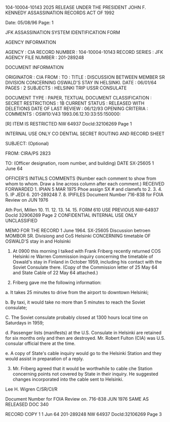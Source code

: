 104-10004-10143
2025 RELEASE UNDER THE PRESIDENT JOHN F. KENNEDY ASSASSINATION RECORDS ACT OF 1992

Date: 05/08/96
Page: 1

JFK ASSASSINATION SYSTEM
IDENTIFICATION FORM

AGENCY INFORMATION

AGENCY : CIA
RECORD NUMBER : 104-10004-10143
RECORD SERIES : JFK
AGENCY FILE NUMBER : 201-289248

DOCUMENT INFORMATION

ORIGINATOR : CIA
FROM :
TO :
TITLE : DISCUSSION BETWEEN MEMBER SR DIVISION CONCERNING
OSWALD'S STAY IN HELSINKI.
DATE : 06/01/64
PAGES : 2
SUBJECTS : HELSINKI TRIP
USSR CONSULATE

DOCUMENT TYPE : PAPER, TEXTUAL DOCUMENT
CLASSIFICATION : SECRET
RESTRICTIONS : 1B
CURRENT STATUS : RELEASED WITH DELETIONS
DATE OF LAST REVIEW : 06/12/93
OPENING CRITERIA :
COMMENTS : OSW10:V43 1993.06.12.10:33:55:150000:

[R] ITEM IS RESTRICTED
NW 64937 Docld:32106269 Page 1

INTERNAL
USE ONLY
CO DENTIAL
SECRET
ROUTING AND RECORD SHEET

SUBJECT: (Optional)

FROM: CIRA/PS
2823

TO: (Officer designation, room number, and
building)
DATE
SX-25605
1 June 64

OFFICER'S
INITIALS
COMMENTS (Number each comment to show from whom
to whom. Draw a line across column after each comment.)
RECEIVED
FORWARDED
1.
IPIAN
5 MAR 1975
Phoe assign
SX # and
clamefs to
2.
3.
4.
5.
IP JEDI
6.
201-289248
7.
8.
IPIFILES
Document Number 716-838
for FOIA Review on JUN 1976

Ath Pori, Millen
10.
11.
12.
13.
14.
15.
FORM 610 USE PREVIOUS
NW-64937 DocId 32906269 Page 2
CONFIDENTIAL
INTERNAL
USE ONLY
UNCLASSIFIED

MEMO FOR THE RECORD
1 June 1964.
SX-25605
Discussion betroen MOMBOR SR. Divisiong
and CoS Helsinki CONCERNING timetable
OF OSWALD'S stay in and Holsinki

1. At 0900 this morning I talked with Frank Friberg recently
returned COS Helsinki re Warren Commission inquiry concerning
the timetable of Oswald's stay in Finland in October 1959, including
his contact with the Soviet Consulate there. (Copy of the Commission
letter of 25 May 64 and State Cable of 22 May 64 attached.)

2. Friberg gave me the following information:

a. It takes 25 minutes to drive from the airport to
downtown Helsinki;

b. By taxi, it would take no more than 5 minutes to
reach the Soviet consulate;

C. The Soviet consulate probably closed at 1300 hours local
time on Saturdays in 1959;

d. Passenger lists (manifests) at the U.S. Consulate in
Helsinki are retained for six months only and then are destroyed.
Mr. Robert Fulton (CIA) was U.S. consular official there at
the time.

e. A copy of State's cable inquiry would go to the Helsinki
Station and they would assist in preparation of a reply.

3. Mr. Friberg agreed that it would be worthwhile to cable che
Station concerning points not covered by State in their inquiry. He
suggested changes incorporated into the cable sent to Helsinki.

Lee H. Wigren
C/SR/CI/R

Document Number
for FOIA Review on.
716-838
JUN 1976
SAME AS RELEASED
DOC
340

RECORD COPY
1
1 Jun 64
201-289248
NW 64937 Docld:32106269 Page 3
